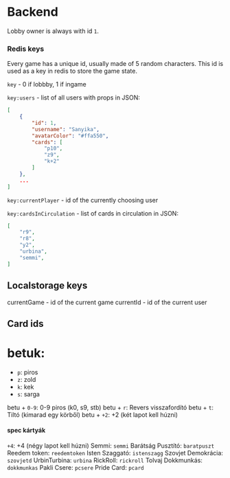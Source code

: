 # Backend

Lobby owner is always with id `1`.

### Redis keys

Every game has a unique id, usually made of 5 random characters. This id is used as a key in redis to store the game state.

`key` - 0 if lobbby, 1 if ingame

`key:users` - list of all users with props in JSON:
```json
[
    {
        "id": 1,
        "username": "Sanyika",
        "avatarColor": "#ffa550",
        "cards": [
            "p10",
            "z9",
            "k+2"
        ]
    },
    ...
]
```

`key:currentPlayer` - id of the currently choosing user

`key:cardsInCirculation` - list of cards in circulation in JSON:
```json
[
    "r9",
    "r8",
    "y2",
    "urbina",
    "semmi",
]
```


## Localstorage keys

currentGame - id of the current game
currentId - id of the current user

## Card ids

# betuk:

- `p`: piros
- `z`: zold
- `k`: kek
- `s`: sarga

betu + `0-9`: 0-9 piros (k0, s9, stb)
betu + `r`: Revers visszafordító
betu + `t`: Tiltó (kimarad egy körből)
betu + `+2`: +2 (két lapot kell húzni)

#### spec kártyák


`+4`: +4 (négy lapot kell húzni)
Semmi: `semmi` 
Barátság Pusztító: `baratpuszt`
Reedem token: `reedemtoken`
Isten Szaggató: `istenszagg`
Szovjet Demokrácia: `szovjetd`
UrbinTurbina: `urbina`
RickRoll: `rickroll`
Tolvaj Dokkmunkás: `dokkmunkas`
Pakli Csere: `pcsere`
Pride Card: `pcard`